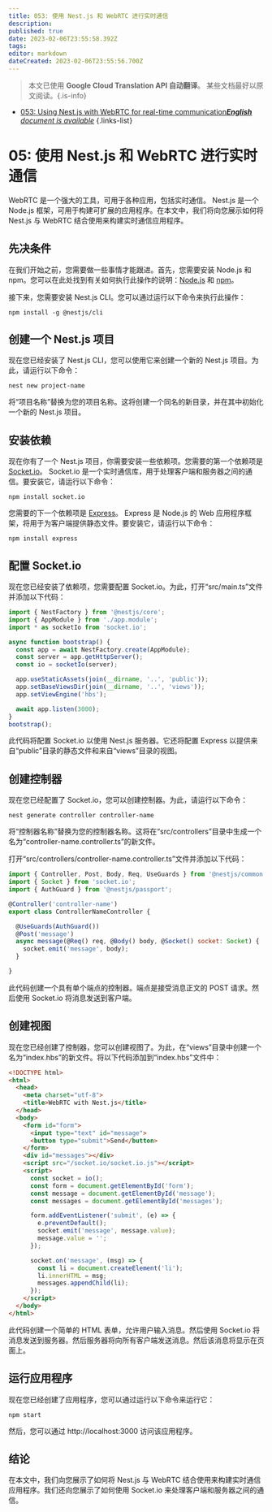 ```yaml
---
title: 053: 使用 Nest.js 和 WebRTC 进行实时通信
description: 
published: true
date: 2023-02-06T23:55:58.392Z
tags: 
editor: markdown
dateCreated: 2023-02-06T23:55:56.700Z
---
```


> 本文已使用 **Google Cloud Translation API 自动翻译**。
某些文档最好以原文阅读。{.is-info}



- [053: Using Nest.js with WebRTC for real-time communication***English** document is available*](/en/Knowledge-base/Nest-js/Learning/053-using-nest-js-with-webrtc-for-real-time-communication)
{.links-list}


# 05: 使用 Nest.js 和 WebRTC 进行实时通信

WebRTC 是一个强大的工具，可用于各种应用，包括实时通信。 Nest.js 是一个 Node.js 框架，可用于构建可扩展的应用程序。在本文中，我们将向您展示如何将 Nest.js 与 WebRTC 结合使用来构建实时通信应用程序。

## 先决条件

在我们开始之前，您需要做一些事情才能跟进。首先，您需要安装 Node.js 和 npm。您可以在此处找到有关如何执行此操作的说明：[Node.js](https://nodejs.org/en/download/) 和 [npm](https://www.npmjs.com/get-npm)。

接下来，您需要安装 Nest.js CLI。您可以通过运行以下命令来执行此操作：

```
npm install -g @nestjs/cli
```

## 创建一个 Nest.js 项目

现在您已经安装了 Nest.js CLI，您可以使用它来创建一个新的 Nest.js 项目。为此，请运行以下命令：

```
nest new project-name
```

将“项目名称”替换为您的项目名称。这将创建一个同名的新目录，并在其中初始化一个新的 Nest.js 项目。

## 安装依赖

现在你有了一个 Nest.js 项目，你需要安装一些依赖项。您需要的第一个依赖项是 [Socket.io](https://socket.io/)。 Socket.io 是一个实时通信库，用于处理客户端和服务器之间的通信。要安装它，请运行以下命令：

```
npm install socket.io
```

您需要的下一个依赖项是 [Express](https://expressjs.com/)。 Express 是 Node.js 的 Web 应用程序框架，将用于为客户端提供静态文件。要安装它，请运行以下命令：

```
npm install express
```

## 配置 Socket.io

现在您已经安装了依赖项，您需要配置 Socket.io。为此，打开“src/main.ts”文件并添加以下代码：

```javascript
import { NestFactory } from '@nestjs/core';
import { AppModule } from './app.module';
import * as socketIo from 'socket.io';

async function bootstrap() {
  const app = await NestFactory.create(AppModule);
  const server = app.getHttpServer();
  const io = socketIo(server);

  app.useStaticAssets(join(__dirname, '..', 'public'));
  app.setBaseViewsDir(join(__dirname, '..', 'views'));
  app.setViewEngine('hbs');

  await app.listen(3000);
}
bootstrap();
```

此代码将配置 Socket.io 以使用 Nest.js 服务器。它还将配置 Express 以提供来自“public”目录的静态文件和来自“views”目录的视图。

## 创建控制器

现在您已经配置了 Socket.io，您可以创建控制器。为此，请运行以下命令：

```
nest generate controller controller-name
```

将“控制器名称”替换为您的控制器名称。这将在“src/controllers”目录中生成一个名为“controller-name.controller.ts”的新文件。

打开“src/controllers/controller-name.controller.ts”文件并添加以下代码：

```javascript
import { Controller, Post, Body, Req, UseGuards } from '@nestjs/common';
import { Socket } from 'socket.io';
import { AuthGuard } from '@nestjs/passport';

@Controller('controller-name')
export class ControllerNameController {

  @UseGuards(AuthGuard())
  @Post('message')
  async message(@Req() req, @Body() body, @Socket() socket: Socket) {
    socket.emit('message', body);
  }

}
```

此代码创建一个具有单个端点的控制器。端点是接受消息正文的 POST 请求。然后使用 Socket.io 将消息发送到客户端。

## 创建视图

现在您已经创建了控制器，您可以创建视图了。为此，在“views”目录中创建一个名为“index.hbs”的新文件。将以下代码添加到“index.hbs”文件中：

```html
<!DOCTYPE html>
<html>
  <head>
    <meta charset="utf-8">
    <title>WebRTC with Nest.js</title>
  </head>
  <body>
    <form id="form">
      <input type="text" id="message">
      <button type="submit">Send</button>
    </form>
    <div id="messages"></div>
    <script src="/socket.io/socket.io.js"></script>
    <script>
      const socket = io();
      const form = document.getElementById('form');
      const message = document.getElementById('message');
      const messages = document.getElementById('messages');

      form.addEventListener('submit', (e) => {
        e.preventDefault();
        socket.emit('message', message.value);
        message.value = '';
      });

      socket.on('message', (msg) => {
        const li = document.createElement('li');
        li.innerHTML = msg;
        messages.appendChild(li);
      });
    </script>
  </body>
</html>
```

此代码创建一个简单的 HTML 表单，允许用户输入消息。然后使用 Socket.io 将消息发送到服务器。然后服务器将向所有客户端发送消息。然后该消息将显示在页面上。

## 运行应用程序

现在您已经创建了应用程序，您可以通过运行以下命令来运行它：

```
npm start
```

然后，您可以通过 http://localhost:3000 访问该应用程序。

## 结论

在本文中，我们向您展示了如何将 Nest.js 与 WebRTC 结合使用来构建实时通信应用程序。我们还向您展示了如何使用 Socket.io 来处理客户端和服务器之间的通信。